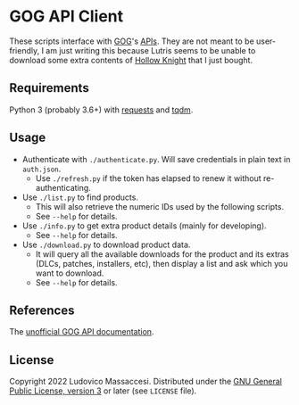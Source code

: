 # GOG API Client
These scripts interface with [GOG](https://www.gog.com/)'s
[APIs](https://gogapidocs.readthedocs.io/).
They are not meant to be user-friendly, I am just writing this because Lutris
seems to be unable to download some extra contents of
[Hollow Knight](https://www.gog.com/game/hollow_knight) that I just bought.

## Requirements
Python 3 (probably 3.6+) with [requests](https://requests.readthedocs.io/) and
[tqdm](https://tqdm.github.io/).

## Usage
 - Authenticate with `./authenticate.py`. Will save credentials in plain text in `auth.json`.
    - Use `./refresh.py` if the token has elapsed to renew it without re-authenticating.
 - Use `./list.py` to find products.
    - This will also retrieve the numeric IDs used by the following scripts.
    - See `--help` for details.
 - Use `./info.py` to get extra product details (mainly for developing).
    - See `--help` for details.
 - Use `./download.py` to download product data.
    - It will query all the available downloads for the product and its extras (DLCs, patches,
      installers, etc), then display a list and ask which you want to download.
    - See `--help` for details.

## References
The [unofficial GOG API documentation](https://gogapidocs.readthedocs.io/).

## License
Copyright 2022 Ludovico Massaccesi.
Distributed under the
[GNU General Public License, version 3](https://www.gnu.org/licenses/gpl-3.0.html)
or later (see `LICENSE` file).
